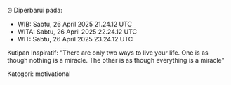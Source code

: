 ⏰ Diperbarui pada:
- WIB: Sabtu, 26 April 2025 21.24.12 UTC
- WITA: Sabtu, 26 April 2025 22.24.12 UTC
- WIT: Sabtu, 26 April 2025 23.24.12 UTC

Kutipan Inspiratif:
"There are only two ways to live your life. One is as though nothing is a miracle. The other is as though everything is a miracle"


Kategori: motivational

